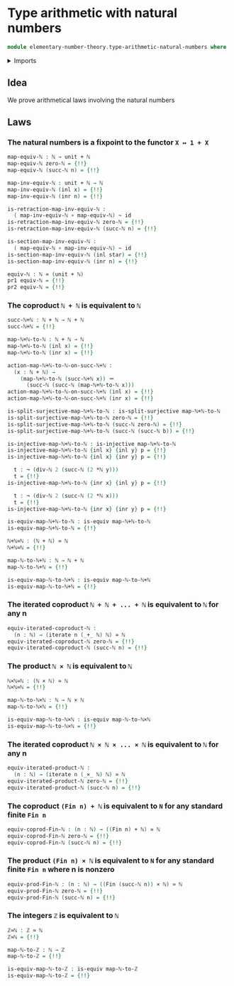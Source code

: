 # Type arithmetic with natural numbers

```agda
module elementary-number-theory.type-arithmetic-natural-numbers where
```

<details><summary>Imports</summary>

```agda
open import elementary-number-theory.addition-natural-numbers
open import elementary-number-theory.divisibility-natural-numbers
open import elementary-number-theory.integers
open import elementary-number-theory.multiplication-natural-numbers
open import elementary-number-theory.natural-numbers
open import elementary-number-theory.parity-natural-numbers
open import elementary-number-theory.powers-of-two

open import foundation.action-on-identifications-functions
open import foundation.dependent-pair-types
open import foundation.function-types
open import foundation.functoriality-cartesian-product-types
open import foundation.functoriality-coproduct-types
open import foundation.iterating-functions
open import foundation.split-surjective-maps
open import foundation.type-arithmetic-coproduct-types
open import foundation.type-arithmetic-empty-type
open import foundation.type-arithmetic-unit-type
open import foundation.unit-type

open import foundation-core.cartesian-product-types
open import foundation-core.coproduct-types
open import foundation-core.empty-types
open import foundation-core.equivalences
open import foundation-core.homotopies
open import foundation-core.identity-types
open import foundation-core.injective-maps
open import foundation-core.negation

open import univalent-combinatorics.standard-finite-types
```

</details>

## Idea

We prove arithmetical laws involving the natural numbers

## Laws

### The natural numbers is a fixpoint to the functor `X ↦ 1 + X`

```agda
map-equiv-ℕ : ℕ → unit + ℕ
map-equiv-ℕ zero-ℕ = {!!}
map-equiv-ℕ (succ-ℕ n) = {!!}

map-inv-equiv-ℕ : unit + ℕ → ℕ
map-inv-equiv-ℕ (inl x) = {!!}
map-inv-equiv-ℕ (inr n) = {!!}

is-retraction-map-inv-equiv-ℕ :
  ( map-inv-equiv-ℕ ∘ map-equiv-ℕ) ~ id
is-retraction-map-inv-equiv-ℕ zero-ℕ = {!!}
is-retraction-map-inv-equiv-ℕ (succ-ℕ n) = {!!}

is-section-map-inv-equiv-ℕ :
  ( map-equiv-ℕ ∘ map-inv-equiv-ℕ) ~ id
is-section-map-inv-equiv-ℕ (inl star) = {!!}
is-section-map-inv-equiv-ℕ (inr n) = {!!}

equiv-ℕ : ℕ ≃ (unit + ℕ)
pr1 equiv-ℕ = {!!}
pr2 equiv-ℕ = {!!}
```

### The coproduct `ℕ + ℕ` is equivalent to `ℕ`

```agda
succ-ℕ+ℕ : ℕ + ℕ → ℕ + ℕ
succ-ℕ+ℕ = {!!}

map-ℕ+ℕ-to-ℕ : ℕ + ℕ → ℕ
map-ℕ+ℕ-to-ℕ (inl x) = {!!}
map-ℕ+ℕ-to-ℕ (inr x) = {!!}

action-map-ℕ+ℕ-to-ℕ-on-succ-ℕ+ℕ :
  (x : ℕ + ℕ) →
    (map-ℕ+ℕ-to-ℕ (succ-ℕ+ℕ x)) ＝
      (succ-ℕ (succ-ℕ (map-ℕ+ℕ-to-ℕ x)))
action-map-ℕ+ℕ-to-ℕ-on-succ-ℕ+ℕ (inl x) = {!!}
action-map-ℕ+ℕ-to-ℕ-on-succ-ℕ+ℕ (inr x) = {!!}

is-split-surjective-map-ℕ+ℕ-to-ℕ : is-split-surjective map-ℕ+ℕ-to-ℕ
is-split-surjective-map-ℕ+ℕ-to-ℕ zero-ℕ = {!!}
is-split-surjective-map-ℕ+ℕ-to-ℕ (succ-ℕ zero-ℕ) = {!!}
is-split-surjective-map-ℕ+ℕ-to-ℕ (succ-ℕ (succ-ℕ b)) = {!!}

is-injective-map-ℕ+ℕ-to-ℕ : is-injective map-ℕ+ℕ-to-ℕ
is-injective-map-ℕ+ℕ-to-ℕ {inl x} {inl y} p = {!!}
is-injective-map-ℕ+ℕ-to-ℕ {inl x} {inr y} p = {!!}

  t : ¬ (div-ℕ 2 (succ-ℕ (2 *ℕ y)))
  t = {!!}
is-injective-map-ℕ+ℕ-to-ℕ {inr x} {inl y} p = {!!}

  t : ¬ (div-ℕ 2 (succ-ℕ (2 *ℕ x)))
  t = {!!}
is-injective-map-ℕ+ℕ-to-ℕ {inr x} {inr y} p = {!!}

is-equiv-map-ℕ+ℕ-to-ℕ : is-equiv map-ℕ+ℕ-to-ℕ
is-equiv-map-ℕ+ℕ-to-ℕ = {!!}

ℕ+ℕ≃ℕ : (ℕ + ℕ) ≃ ℕ
ℕ+ℕ≃ℕ = {!!}

map-ℕ-to-ℕ+ℕ : ℕ → ℕ + ℕ
map-ℕ-to-ℕ+ℕ = {!!}

is-equiv-map-ℕ-to-ℕ+ℕ : is-equiv map-ℕ-to-ℕ+ℕ
is-equiv-map-ℕ-to-ℕ+ℕ = {!!}
```

### The iterated coproduct `ℕ + ℕ + ... + ℕ` is equivalent to `ℕ` for any n

```agda
equiv-iterated-coproduct-ℕ :
  (n : ℕ) → (iterate n (_+_ ℕ) ℕ) ≃ ℕ
equiv-iterated-coproduct-ℕ zero-ℕ = {!!}
equiv-iterated-coproduct-ℕ (succ-ℕ n) = {!!}
```

### The product `ℕ × ℕ` is equivalent to `ℕ`

```agda
ℕ×ℕ≃ℕ : (ℕ × ℕ) ≃ ℕ
ℕ×ℕ≃ℕ = {!!}

map-ℕ-to-ℕ×ℕ : ℕ → ℕ × ℕ
map-ℕ-to-ℕ×ℕ = {!!}

is-equiv-map-ℕ-to-ℕ×ℕ : is-equiv map-ℕ-to-ℕ×ℕ
is-equiv-map-ℕ-to-ℕ×ℕ = {!!}
```

### The iterated coproduct `ℕ × ℕ × ... × ℕ` is equivalent to `ℕ` for any n

```agda
equiv-iterated-product-ℕ :
  (n : ℕ) → (iterate n (_×_ ℕ) ℕ) ≃ ℕ
equiv-iterated-product-ℕ zero-ℕ = {!!}
equiv-iterated-product-ℕ (succ-ℕ n) = {!!}
```

### The coproduct `(Fin n) + ℕ` is equivalent to `N` for any standard finite `Fin n`

```agda
equiv-coprod-Fin-ℕ : (n : ℕ) → ((Fin n) + ℕ) ≃ ℕ
equiv-coprod-Fin-ℕ zero-ℕ = {!!}
equiv-coprod-Fin-ℕ (succ-ℕ n) = {!!}
```

### The product `(Fin n) × ℕ` is equivalent to `N` for any standard finite `Fin n` where n is nonzero

```agda
equiv-prod-Fin-ℕ : (n : ℕ) → ((Fin (succ-ℕ n)) × ℕ) ≃ ℕ
equiv-prod-Fin-ℕ zero-ℕ = {!!}
equiv-prod-Fin-ℕ (succ-ℕ n) = {!!}
```

### The integers `ℤ` is equivalent to `ℕ`

```agda
ℤ≃ℕ : ℤ ≃ ℕ
ℤ≃ℕ = {!!}

map-ℕ-to-ℤ : ℕ → ℤ
map-ℕ-to-ℤ = {!!}

is-equiv-map-ℕ-to-ℤ : is-equiv map-ℕ-to-ℤ
is-equiv-map-ℕ-to-ℤ = {!!}
```
